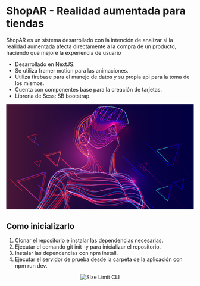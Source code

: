 # ShopAR - Realidad aumentada para tiendas

ShopAR es un sistema desarrollado con la intención de analizar si la realidad aumentada
afecta directamente a la compra de un producto, haciendo que mejore la experiencia de usuario


* Desarrollado en NextJS.
* Se utiliza framer motion para las animaciones.
* Utiliza firebase para el manejo de datos y su propia api para la toma de los mismos.
* Cuenta con componentes base para la creación de tarjetas.
* Libreria de Scss: SB bootstrap.

<p align="center">
  <img src="./public/images/foto4.jpg" alt="Size Limit CLI" width="738">
</p>


## Como inicializarlo

1. Clonar el repositorio e instalar las dependencias necesarias.
2. Ejecutar el comando git init -y para inicializar el repositorio.
3. Instalar las dependencias con npm install.
4. Ejecutar el servidor de prueba desde la carpeta de la aplicación con npm run dev.

<p align="center">
  <img src="./public/images/preview.gif" alt="Size Limit CLI" width="738">
</p>